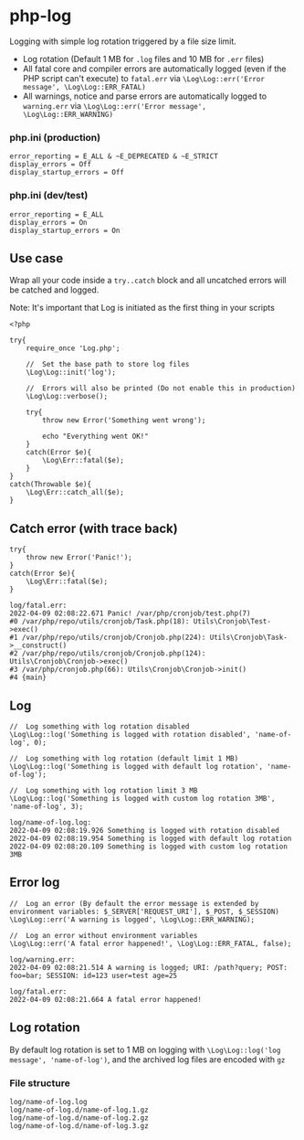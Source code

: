 # php-log
Logging with simple log rotation triggered by a file size limit.
- Log rotation (Default 1 MB for `.log` files and 10 MB for `.err` files)
- All fatal core and compiler errors are automatically logged (even if the PHP script can't execute) to `fatal.err` via `\Log\Log::err('Error message', \Log\Log::ERR_FATAL)`
- All warnings, notice and parse errors are automatically logged to `warning.err` via `\Log\Log::err('Error message', \Log\Log::ERR_WARNING)`

### php.ini (production)
```
error_reporting = E_ALL & ~E_DEPRECATED & ~E_STRICT
display_errors = Off
display_startup_errors = Off
```

### php.ini (dev/test)
```
error_reporting = E_ALL
display_errors = On
display_startup_errors = On
```

## Use case
Wrap all your code inside a `try..catch` block and all uncatched errors will be catched and logged.

Note: It's important that Log is initiated as the first thing in your scripts
```
<?php

try{
	require_once 'Log.php';
	
	//  Set the base path to store log files
	\Log\Log::init('log');
	
	//  Errors will also be printed (Do not enable this in production)
	\Log\Log::verbose();
	
	try{
		throw new Error('Something went wrong');
		
		echo "Everything went OK!"
	}
	catch(Error $e){
		\Log\Err::fatal($e);
	}
}
catch(Throwable $e){
	\Log\Err::catch_all($e);
}
```

## Catch error (with trace back)
```
try{
	throw new Error('Panic!');
}
catch(Error $e){
	\Log\Err::fatal($e);
}
```

```
log/fatal.err:
2022-04-09 02:08:22.671 Panic! /var/php/cronjob/test.php(7)
#0 /var/php/repo/utils/cronjob/Task.php(18): Utils\Cronjob\Test->exec()
#1 /var/php/repo/utils/cronjob/Cronjob.php(224): Utils\Cronjob\Task->__construct()
#2 /var/php/repo/utils/cronjob/Cronjob.php(124): Utils\Cronjob\Cronjob->exec()
#3 /var/php/cronjob.php(66): Utils\Cronjob\Cronjob->init()
#4 {main}
```

## Log
```
//  Log something with log rotation disabled
\Log\Log::log('Something is logged with rotation disabled', 'name-of-log', 0);

//  Log something with log rotation (default limit 1 MB)
\Log\Log::log('Something is logged with default log rotation', 'name-of-log');

//  Log something with log rotation limit 3 MB
\Log\Log::log('Something is logged with custom log rotation 3MB', 'name-of-log', 3);
```

```
log/name-of-log.log:
2022-04-09 02:08:19.926 Something is logged with rotation disabled
2022-04-09 02:08:19.954 Something is logged with default log rotation
2022-04-09 02:08:20.109 Something is logged with custom log rotation 3MB
```

## Error log
```
//  Log an error (By default the error message is extended by environment variables: $_SERVER['REQUEST_URI'], $_POST, $_SESSION)
\Log\Log::err('A warning is logged', \Log\Log::ERR_WARNING);

//  Log an error without environment variables
\Log\Log::err('A fatal error happened!', \Log\Log::ERR_FATAL, false);
```

```
log/warning.err:
2022-04-09 02:08:21.514 A warning is logged; URI: /path?query; POST: foo=bar; SESSION: id=123 user=test age=25
```

```
log/fatal.err:
2022-04-09 02:08:21.664 A fatal error happened!
```

## Log rotation
By default log rotation is set to 1 MB on logging with `\Log\Log::log('log message', 'name-of-log')`, and the archived log files are encoded with `gz`

### File structure
```
log/name-of-log.log
log/name-of-log.d/name-of-log.1.gz
log/name-of-log.d/name-of-log.2.gz
log/name-of-log.d/name-of-log.3.gz
```